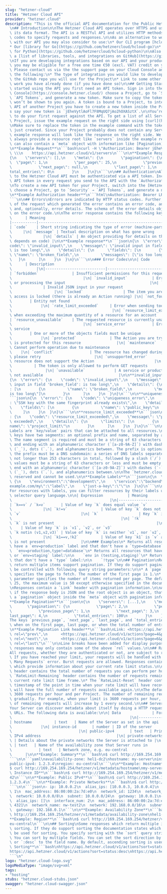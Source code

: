 ```yaml
---
slug: "hetzner-cloud"
title: "Hetzner Cloud API"
provider: "hetzner.cloud"
description: "This is the official API documentation for the Public Hetzner Cloud.\n\
  \n## Introduction\n\nThe Hetzner Cloud API operates over HTTPS and uses JSON as\
  \ its data format. The API is a RESTful API and utilizes HTTP methods and HTTP status\
  \ codes to specify requests and responses.\n\nAs an alternative to working directly\
  \ with our API you may also consider to use:\n* Our CLI program [hcloud](https://github.com/hetznercloud/cli)\n\
  * Our [library for Go](https://github.com/hetznercloud/hcloud-go)\n* Our [library\
  \ for Python](https://github.com/hetznercloud/hcloud-python)\n\nAlso you can find\
  \ a [list of libraries, tools, and integrations on GitHub](https://github.com/hetznercloud/awesome-hcloud).\n\
  \nIf you are developing integrations based on our API and your product is Open Source\
  \ you may be eligible for a free one time €50 (excl. VAT) credit on your account.\
  \ Please contact us via the the support page on your Cloud Console and let us know\
  \ the following:\n* The type of integration you would like to develop\n* Link to\
  \ the GitHub repo you will use for the Project\n* Link to some other Open Source\
  \ work you have already done (if you have done so)\n\n## Getting Started\nTo get\
  \ started using the API you first need an API token. Sign in into the [Hetzner Cloud\
  \ Console](https://console.hetzner.cloud/) choose a Project, go to `Security` →\
  \ `API Tokens`, and generate a new token. Make sure to copy the token because it\
  \ won’t be shown to you again. A token is bound to a Project, to interact with the\
  \ API of another Project you have to create a new token inside the Project. Let’\
  s say your new token is `jEheVytlAoFl7F8MqUQ7jAo2hOXASztX`.\n\nYou’re now ready\
  \ to do your first request against the API. To get a list of all Servers in your\
  \ Project, issue the example request on the right side using [curl](https://curl.haxx.se/).\n\
  \nMake sure to replace the token in the example command with the token you have\
  \ just created. Since your Project probably does not contain any Servers yet, the\
  \ example response will look like the response on the right side. We will almost\
  \ always provide a resource root like `servers` inside the example response. A response\
  \ can also contain a `meta` object with information like [Pagination](https://docs.hetzner.cloud/#overview-pagination).\n\
  \n**Example Request**\n```bash\ncurl -H \"Authorization: Bearer jEheVytlAoFl7F8MqUQ7jAo2hOXASztX\"\
  \ \\\n    https://api.hetzner.cloud/v1/servers\n```\n\n**Example Response**\n```json\n\
  {\n    \"servers\": [],\n    \"meta\": {\n        \"pagination\": {\n          \
  \  \"page\": 1,\n            \"per_page\": 25,\n            \"previous_page\": null,\n\
  \            \"next_page\": null,\n            \"last_page\": 1,\n            \"\
  total_entries\": 0\n        }\n    }\n}\n```\n\n## Authentication\nAll requests\
  \ to the Hetzner Cloud API must be authenticated via a API token. Include your secret\
  \ API token in every request you send to the API with the `Authorization` HTTP header.\n\
  \nTo create a new API token for your Project, switch into the [Hetzner Cloud Console](https://console.hetzner.cloud/)\
  \ choose a Project, go to `Security` → `API Tokens`, and generate a new token.\n\
  \n**Example Authorization header**\n```html\nAuthorization: Bearer LRK9DAWQ1ZAEFSrCNEEzLCUwhYX1U3g7wMg4dTlkkDC96fyDuyJ39nVbVjCKSDfj\n\
  ```\n\n## Errors\nErrors are indicated by HTTP status codes. Further, the response\
  \ of the request which generated the error contains an error code, an error message,\
  \ and, optionally, error details. The schema of the error details object depends\
  \ on the error code.\n\nThe error response contains the following keys:\n\n| Keys\
  \      | Meaning                                                               |\n\
  |-----------|-----------------------------------------------------------------------|\n\
  | `code`    | Short string indicating the type of error (machine-parsable)     \
  \     |\n| `message` | Textual description on what has gone wrong              \
  \              |\n| `details` | An object providing for details on the error (schema\
  \ depends on code) |\n\n**Example response**\n```json\n{\n  \"error\": {\n    \"\
  code\": \"invalid_input\",\n    \"message\": \"invalid input in field 'broken_field':\
  \ is too long\",\n    \"details\": {\n      \"fields\": [\n        {\n         \
  \ \"name\": \"broken_field\",\n          \"messages\": [\"is too long\"]\n     \
  \   }\n      ]\n    }\n  }\n}\n```\n\n### Error Codes\n\n| Code                \
  \      | Description                                                           \
  \           |\n|---------------------------|----------------------------------------------------------------------------------|\n\
  | `forbidden`               | Insufficient permissions for this request        \
  \                                |\n| `invalid_input`           | Error while parsing\
  \ or processing the input                                      |\n| `json_error`\
  \              | Invalid JSON input in your request                            \
  \                   |\n| `locked`                  | The item you are trying to\
  \ access is locked (there is already an Action running) |\n| `not_found`       \
  \        | Entity not found                                                    \
  \             |\n| `rate_limit_exceeded`     | Error when sending too many requests\
  \                                             |\n| `resource_limit_exceeded` | Error\
  \ when exceeding the maximum quantity of a resource for an account           |\n\
  | `resource_unavailable`    | The requested resource is currently unavailable  \
  \                                |\n| `service_error`           | Error within a\
  \ service                                                           |\n| `uniqueness_error`\
  \        | One or more of the objects fields must be unique                    \
  \             |\n| `protected`               | The Action you are trying to start\
  \ is protected for this resource                |\n| `maintenance`             |\
  \ Cannot perform operation due to maintenance                                  \
  \    |\n| `conflict`                | The resource has changed during the request,\
  \ please retry                        |\n| `unsupported_error`       | The corresponding\
  \ resource does not support the Action                           |\n| `token_readonly`\
  \          | The token is only allowed to perform GET requests                 \
  \               |\n| `unavailable`             | A service or product is currently\
  \ not available                                  |\n\n**invalid_input**\n```json\n\
  {\n  \"error\": {\n    \"code\": \"invalid_input\",\n    \"message\": \"invalid\
  \ input in field 'broken_field': is too long\",\n    \"details\": {\n      \"fields\"\
  : [\n        {\n          \"name\": \"broken_field\",\n          \"messages\": [\"\
  is too long\"]\n        }\n      ]\n    }\n  }\n}\n```\n\n**uniqueness_error**\n\
  ```json\n{\n  \"error\": {\n    \"code\": \"uniqueness_error\",\n    \"message\"\
  : \"SSH key with the same fingerprint already exists\",\n    \"details\": {\n  \
  \    \"fields\": [\n        {\n          \"name\": \"public_key\"\n        }\n \
  \     ]\n    }\n  }\n}\n```\n\n**resource_limit_exceeded**\n```json\n{\n  \"error\"\
  : {\n    \"code\": \"resource_limit_exceeded\",\n    \"message\": \"project limit\
  \ exceeded\",\n    \"details\": {\n      \"limits\": [\n        {\n          \"\
  name\": \"project_limit\"\n        }\n      ]\n    }\n  }\n}\n```\n\n## Labels\n\
  Labels are `key/value` pairs that can be attached to all resources.\n\nValid label\
  \ keys have two segments: an optional prefix and name, separated by a slash (`/`).\
  \ The name segment is required and must be a string of 63 characters or less, beginning\
  \ and ending with an alphanumeric character (`[a-z0-9A-Z]`) with dashes (`-`), underscores\
  \ (`_`), dots (`.`), and alphanumerics between. The prefix is optional. If specified,\
  \ the prefix must be a DNS subdomain: a series of DNS labels separated by dots (`.`),\
  \ not longer than 253 characters in total, followed by a slash (`/`).\n\nValid label\
  \ values must be a string of 63 characters or less and must be empty or begin and\
  \ end with an alphanumeric character (`[a-z0-9A-Z]`) with dashes (`-`), underscores\
  \ (`_`), dots (`.`), and alphanumerics between.\n\nThe `hetzner.cloud/` prefix is\
  \ reserved and cannot be used.\n\n**Example Labels**\n```json\n{\n  \"labels\":\
  \ {\n    \"environment\":\"development\",\n    \"service\":\"backend\",\n    \"\
  example.com/my\":\"label\",\n    \"just-a-key\":\"\"\n  }\n}\n```\n\n## Label Selector\n\
  For resources with labels, you can filter resources by their labels using the label\
  \ selector query language.\n\n| Expression           | Meaning                 \
  \                                            |\n|----------------------|---------------------------------------------------------------------|\n\
  | `k==v` / `k=v`       | Value of key `k` does equal value `v`                 \
  \              |\n| `k!=v`               | Value of key `k` does not equal value\
  \ `v`                           |\n| `k`                  | Key `k` is present \
  \                                                 |\n| `!k`                 | Key\
  \ `k` is not present                                              |\n| `k in (v1,v2,v3)`\
  \    | Value of key `k` is `v1`, `v2`, or `v3`                             |\n|\
  \ `k notin (v1,v2,v3)` | Value of key `k` is neither `v1`, nor `v2`, nor `v3`  \
  \              |\n| `k1==v,!k2`          | Value of key `k1` is `v` and key `k2`\
  \ is not present                |\n\n### Examples\n* Returns all resources that\
  \ have a `env=production` label and that don't have a `type=database` label:\n\n\
  \  `env=production,type!=database`\n* Returns all resources that have a `env=testing`\
  \ or `env=staging` label:\n\n    `env in (testing,staging)`\n* Returns all resources\
  \ that don't have a `type` label:\n\n    `!type`\n\n## Pagination\nResponses which\
  \ return multiple items support pagination. If they do support pagination, it can\
  \ be controlled with following query string parameters:\n\n* A `page` parameter\
  \ specifies the page to fetch. The number of the first page is 1.\n* A `per_page`\
  \ parameter specifies the number of items returned per page. The default value is\
  \ 25, the maximum value is 50 except otherwise specified in the documentation.\n\
  \nResponses contain a `Link` header with pagination information.\n\nAdditionally,\
  \ if the response body is JSON and the root object is an object, that object has\
  \ a `pagination` object inside the `meta` object with pagination information:\n\n\
  **Example Pagination**\n```json\n{\n    \"servers\": [...],\n    \"meta\": {\n \
  \       \"pagination\": {\n            \"page\": 2,\n            \"per_page\": 25,\n\
  \            \"previous_page\": 1,\n            \"next_page\": 3,\n            \"\
  last_page\": 4,\n            \"total_entries\": 100\n        }\n    }\n}\n```\n\n\
  The keys `previous_page`, `next_page`, `last_page`, and `total_entries` may be `null`\
  \ when on the first page, last page, or when the total number of entries is unknown.\n\
  \n**Example Pagination Link header**\n```bash\nLink: <https://api.hetzner.cloud/v1/actions?page=2&per_page=5>;\
  \ rel=\"prev\",\n      <https://api.hetzner.cloud/v1/actions?page=4&per_page=5>;\
  \ rel=\"next\",\n      <https://api.hetzner.cloud/v1/actions?page=6&per_page=5>;\
  \ rel=\"last\"\n```\n\nLine breaks have been added for display purposes only and\
  \ responses may only contain some of the above `rel` values.\n\n## Rate Limiting\n\
  All requests, whether they are authenticated or not, are subject to rate limiting.\
  \ If you have reached your limit, your requests will be handled with a `429 Too\
  \ Many Requests` error. Burst requests are allowed. Responses contain serveral headers\
  \ which provide information about your current rate limit status.\n\n* The `RateLimit-Limit`\
  \ header contains the total number of requests you can perform per hour.\n* The\
  \ `RateLimit-Remaining` header contains the number of requests remaining in the\
  \ current rate limit time frame.\n* The `RateLimit-Reset` header contains a UNIX\
  \ timestamp of the point in time when your rate limit will have recovered and you\
  \ will have the full number of requests available again.\n\nThe default limit is\
  \ 3600 requests per hour and per Project. The number of remaining requests increases\
  \ gradually. For example, when your limit is 3600 requests per hour, the number\
  \ of remaining requests will increase by 1 every second.\n\n## Server Metadata\n\
  Your Server can discover metadata about itself by doing a HTTP request to specific\
  \ URLs. The following data is available:\n\n| Data              | Format | Contents\
  \                                                     |\n|-------------------|--------|--------------------------------------------------------------|\n\
  | hostname          | text   | Name of the Server as set in the api            \
  \             |\n| instance-id       | number | ID of the server               \
  \                              |\n| public-ipv4       | text   | Primary public\
  \ IPv4 address                                  |\n| private-networks  | yaml  \
  \ | Details about the private networks the Server is attached to |\n| availability-zone\
  \ | text   | Name of the availability zone that Server runs in            |\n| region\
  \            | text   | Network zone, e.g. eu-central                          \
  \      |\n\n**Example: Summary**\n```bash\n$ curl http://169.254.169.254/hetzner/v1/metadata\n\
  ```\n\n```yaml\navailability-zone: hel1-dc2\nhostname: my-server\ninstance-id: 42\n\
  public-ipv4: 1.2.3.4\nregion: eu-central\n```\n\n**Example: Hostname**\n```bash\n\
  $ curl http://169.254.169.254/hetzner/v1/metadata/hostname\nmy-server\n```\n\n**Example:\
  \ Instance ID**\n```bash\n$ curl http://169.254.169.254/hetzner/v1/metadata/instance-id\n\
  42\n```\n\n**Example: Public IPv4**\n```bash\n$ curl http://169.254.169.254/hetzner/v1/metadata/public-ipv4\n\
  1.2.3.4\n```\n\n**Example: Private Networks**\n```bash\n$ curl http://169.254.169.254/hetzner/v1/metadata/private-networks\n\
  ```\n\n```json\n- ip: 10.0.0.2\n  alias_ips: [10.0.0.3, 10.0.0.4]\n  interface_num:\
  \ 1\n  mac_address: 86:00:00:2a:7d:e0\n  network_id: 1234\n  network_name: nw-test1\n\
  \  network: 10.0.0.0/8\n  subnet: 10.0.0.0/24\n  gateway: 10.0.0.1\n- ip: 192.168.0.2\n\
  \  alias_ips: []\n  interface_num: 2\n  mac_address: 86:00:00:2a:7d:e1\n  network_id:\
  \ 4321\n  network_name: nw-test2\n  network: 192.168.0.0/16\n  subnet: 192.168.0.0/24\n\
  \  gateway: 192.168.0.1\n```\n\n**Example: Availability Zone**\n```bash\n$ curl\
  \ http://169.254.169.254/hetzner/v1/metadata/availability-zone\nhel1-dc2\n```\n\n\
  **Example: Region**\n```bash\n$ curl http://169.254.169.254/hetzner/v1/metadata/region\n\
  eu-central\n```\n\n## Sorting\nSome responses which return multiple items support\
  \ sorting. If they do support sorting the documentation states which fields can\
  \ be used for sorting. You specify sorting with the `sort` query string parameter.\
  \ You can sort by multiple fields. You can set the sort direction by appending `:asc`\
  \ or `:desc` to the field name. By default, ascending sorting is used.\n\n**Example:\
  \ Sorting**\n```bash\nhttps://api.hetzner.cloud/v1/actions?sort=status\nhttps://api.hetzner.cloud/v1/actions?sort=status:asc\n\
  https://api.hetzner.cloud/v1/actions?sort=status:desc\nhttps://api.hetzner.cloud/v1/actions?sort=status:asc&sort=command:desc\n\
  ```\n"
logo: "hetzner.cloud-logo.svg"
logoMediaType: "image/svg+xml"
tags:
- "hosting"
stubs: "hetzner.cloud-stubs.json"
swagger: "hetzner.cloud-swagger.json"
---
```

